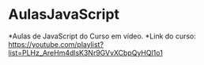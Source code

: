 # AulasJavaScript
*Aulas de JavaScript do Curso em vídeo.
*Link do curso: https://youtube.com/playlist?list=PLHz_AreHm4dlsK3Nr9GVvXCbpQyHQl1o1

